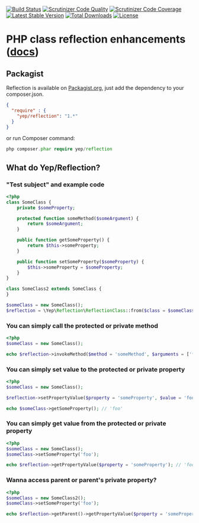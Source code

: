 [![Build Status](https://travis-ci.org/YepFoundation/reflection.svg?branch=master)](https://travis-ci.org/YepFoundation/reflection)
[![Scrutinizer Code Quality](https://scrutinizer-ci.com/g/YepFoundation/reflection/badges/quality-score.png?b=master)](https://scrutinizer-ci.com/g/YepFoundation/reflection/?branch=master)
[![Scrutinizer Code Coverage](https://scrutinizer-ci.com/g/YepFoundation/reflection/badges/coverage.png?b=master)](https://scrutinizer-ci.com/g/YepFoundation/reflection/?branch=master)
[![Latest Stable Version](https://poser.pugx.org/yep/reflection/v/stable)](https://packagist.org/packages/yep/reflection)
[![Total Downloads](https://poser.pugx.org/yep/reflection/downloads)](https://packagist.org/packages/yep/reflection)
[![License](https://poser.pugx.org/yep/reflection/license)](https://github.com/YepFoundation/reflection/blob/master/LICENSE.md)

# PHP class reflection enhancements ([docs](http://yepfoundation.github.io/reflection))

## Packagist
Reflection is available on [Packagist.org](https://packagist.org/packages/yep/reflection),
just add the dependency to your composer.json.

```json
{
  "require" : {
    "yep/reflection": "1.*"
  }
}
```

or run Composer command:

```php
php composer.phar require yep/reflection
```

## What do Yep/Reflection?

### "Test subject" and example code
```php
<?php
class SomeClass {
	private $someProperty;

	protected function someMethod($someArgument) {
		return $someArgument;
	}

	public function getSomeProperty() {
		return $this->someProperty;
	}

	public function setSomeProperty($someProperty) {
		$this->someProperty = $someProperty;
	}
}

class SomeClass2 extends SomeClass {
}

$someClass = new SomeClass();
$reflection = \Yep\Reflection\ReflectionClass::from($class = $someClass);
```

### You can simply call the protected or private method

```php
<?php
$someClass = new SomeClass();

echo $reflection->invokeMethod($method = 'someMethod', $arguments = ['foo']); // 'foo'
```

### You can simply set value to the protected or private property

```php
<?php
$someClass = new SomeClass();

$reflection->setPropertyValue($property = 'someProperty', $value = 'foo');

echo $someClass->getSomeProperty(); // 'foo'
```

### You can simply get value from the protected or private property

```php
<?php
$someClass = new SomeClass();
$someClass->setSomeProperty('foo');

echo $reflection->getPropertyValue($property = 'someProperty'); // 'foo';
```


### Wanna access parent or parent's private property?

```php
<?php
$someClass = new SomeClass2();
$someClass->setSomeProperty('foo');

echo $reflection->getParent()->getPropertyValue($property = 'someProperty'); // 'foo';
```
